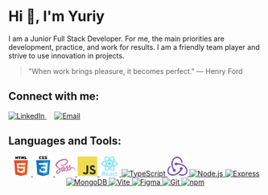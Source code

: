 # Hi 👋, I'm Yuriy

I am a Junior Full Stack Developer. For me, the main priorities are development, practice, and work for results. I am a friendly team player and strive to use innovation in projects.

> "When work brings pleasure, it becomes perfect." — Henry Ford

## Connect with me:
<a href="https://www.linkedin.com/in/yuriy-shukan" target="_blank">
  <img src="https://cdn.jsdelivr.net/gh/devicons/devicon/icons/linkedin/linkedin-original.svg" alt="LinkedIn" width="40" height="40"/>
</a>
&nbsp;
&nbsp;
<a href="mailto:shukan.work24@gmail.com" target="_blank">
  <img src="https://upload.wikimedia.org/wikipedia/commons/7/7e/Gmail_icon_%282020%29.svg" alt="Email" width="40" height="40"/>
</a>

## Languages and Tools:
<p align="center">
  <a href="https://www.w3.org/html/" target="_blank">
    <img src="https://raw.githubusercontent.com/devicons/devicon/master/icons/html5/html5-original-wordmark.svg" alt="HTML5" width="40" height="40"/>
  </a>
  <a href="https://www.w3schools.com/css/" target="_blank">
    <img src="https://raw.githubusercontent.com/devicons/devicon/master/icons/css3/css3-original-wordmark.svg" alt="CSS3" width="40" height="40"/>
  </a>
  <a href="https://sass-lang.com" target="_blank">
    <img src="https://raw.githubusercontent.com/devicons/devicon/master/icons/sass/sass-original.svg" alt="Sass" width="40" height="40"/>
  </a>
  <a href="https://developer.mozilla.org/en-US/docs/Web/JavaScript" target="_blank">
    <img src="https://raw.githubusercontent.com/devicons/devicon/master/icons/javascript/javascript-original.svg" alt="JavaScript" width="40" height="40"/>
  </a>
  <a href="https://reactjs.org/" target="_blank">
    <img src="https://raw.githubusercontent.com/devicons/devicon/master/icons/react/react-original-wordmark.svg" alt="React" width="40" height="40"/>
  </a>
  <a href="https://www.typescriptlang.org/" target="_blank">
    <img src="https://upload.wikimedia.org/wikipedia/commons/4/4c/Typescript_logo_2020.svg" alt="TypeScript" width="40" height="40"/>
  </a>
  <a href="https://redux.js.org" target="_blank">
    <img src="https://raw.githubusercontent.com/devicons/devicon/master/icons/redux/redux-original.svg" alt="Redux" width="40" height="40"/>
  </a>
  <a href="https://nodejs.org/en" target="_blank">
    <img src="https://upload.wikimedia.org/wikipedia/commons/d/d9/Node.js_logo.svg" alt="Node.js" width="40" height="40"/>
  </a>
  <a href="https://expressjs.com/" target="_blank">
    <img src="https://expressjs.com/images/express-facebook-share.png" alt="Express" width="40" height="40"/>
  </a>
  <a href="https://www.mongodb.com/" target="_blank">
    <img src="https://global-uploads.webflow.com/628e6648a47e6727d5c69a2a/62f120f634f46f92d05298c6_MongoDB_Logo.svg" alt="MongoDB" width="40" height="40"/>
  </a>
  <a href="https://vitejs.dev/" target="_blank">
    <img src="https://vitejs.dev/logo.svg" alt="Vite" width="40" height="40"/>
  </a>
  <a href="https://www.figma.com/" target="_blank">
    <img src="https://www.vectorlogo.zone/logos/figma/figma-icon.svg" alt="Figma" width="40" height="40"/>
  </a>
  <a href="https://git-scm.com/" target="_blank">
    <img src="https://www.vectorlogo.zone/logos/git-scm/git-scm-ar21.svg" alt="Git" width="40" height="40"/>
  </a>
  <a href="https://www.npmjs.com/" target="_blank">
    <img src="https://www.vectorlogo.zone/logos/npmjs/npmjs-ar21.svg" alt="npm" width="40" height="40"/>
  </a>
</p>